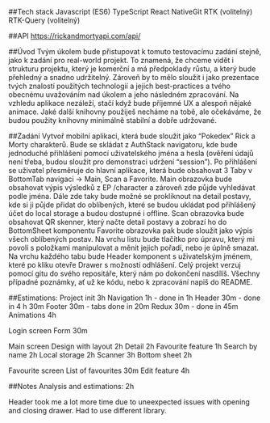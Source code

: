 ##Tech stack
Javascript (ES6)
TypeScript
React NativeGit
RTK (volitelný)
RTK-Query (volitelný)

##API
https://rickandmortyapi.com/api/

##Úvod
Tvým úkolem bude přistupovat k tomuto testovacímu zadání stejně, jako k zadání pro real-world projekt. To znamená, že chceme vidět i strukturu projektu, který je komerční a má předpoklady růstu, a který bude přehledný a snadno udržitelný.
Zároveň by to mělo sloužit i jako prezentace tvých znalostí použitých technologií a jejich best-practices a tvého obecnému uvažováním nad úkolem a jeho následném zpracování.
Na vzhledu aplikace nezáleží, stačí když bude příjemné UX a alespoň nějaké animace. Jaké další knihovny použiješ necháme na tobě, ale očekáváme, že budou použity knihovny minimálně stabilní a dobře udržované.

##Zadání
Vytvoř mobilní aplikaci, která bude sloužit jako “Pokedex” Rick a Morty charakterů.
Bude se skládat z AuthStack navigatoru, kde bude jednoduché přihlášení pomocí uživatelského jména a hesla (ověření údajů není třeba, budou sloužit pro demonstraci udržení “session”).
Po přihlášení se uživatel přesměruje do hlavní aplikace, která bude obsahovat 3 Taby v BottomTab navigaci -> Main, Scan a Favorite.
Main obrazovka bude obsahovat výpis výsledků z EP /character a zároveň zde půjde vyhledávat podle jména. Dále zde taky bude možné se prokliknout na detail postavy, kde si ji půjde přidat do oblíbených, které se budou ukládat pod přihlášený účet do local storage a budou dostupné i offline.
Scan obrazovka bude obsahovat QR skenner, který načte detail postavy a zobrazí ho do BottomSheet komponentu
Favorite obrazovka pak bude sloužit jako výpis všech oblíbených postav. Na vrchu listu bude tlačítko pro úpravu, který mi povolí s položkami manipulovat a měnit jejich pořadí, nebo je úplně smazat.
Na vrchu každého tabu bude Header komponent s uživatelským jménem, které po kliku otevře Drawer s možností odhlášení.
Celý projekt verzuj pomocí gitu do svého repositáře, který nám po dokončení nasdílíš. Všechny případné poznámky, ať už ke kódu, nebo k zpracování napiš do README.

##Estimations:
Project init 3h
Navigation 1h - done in 1h
Header 30m - done in 4 h 30m
Footer 30m - tabs done in 20m
Redux 30m - done in 45m
Animations 4h

Login screen
Form 30m

Main screen
Design with layout 2h
Detail 2h
Favourite feature 1h
Search by name 2h
Local storage 2h
Scanner 3h
Bottom sheet 2h

Favourite screen
List of favourites 30m
Edit feature 4h

##Notes
Analysis and estimations: 2h

Header took me a lot more time due to uneexpected issues with opening and closing drawer. Had to use different library.
